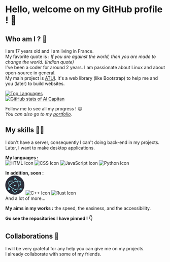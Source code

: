 # Hello, welcome on my GitHub profile ! 👋

## Who am I ? 💁
I am 17 years old and I am living in France.  
My favorite quote is : _If you are against the world, then you are made to change the world. (Indian quote)_  
I've been a coder for around 2 years. I am passionate about Linux and about open-source in general.  
My main project is [ATUI](https://github.com/alcapitan/atui). It's a web library (like Bootstrap) to help me and you (later) to build websites.  
  
[![Top Languages](https://github-readme-stats.vercel.app/api/top-langs/?username=alcapitan&layout=compact)](https://github.com/anuraghazra/github-readme-stats)  
[![GitHub stats of Al Capitan](https://github-readme-stats.vercel.app/api?username=alcapitan&count_private=true&show_icons=true)](https://github.com/anuraghazra/github-readme-stats)  
  
Follow me to see all my progress ! 😊  
_You can also go to my [portfolio](https://alcapitan.github.io/alcapitan)._  
  
## My skills 👨‍💻
I don't have a server, consequently I can't doing back-end in my projects.  
Later, I want to make desktop applications.  
  
**My languages :**  
![HTML Icon](https://img.icons8.com/color/60/html-5--v1.png)
![CSS Icon](https://img.icons8.com/color/60/css3.png)
![JavaScript Icon](https://img.icons8.com/color/60/javascript--v1.png)
![Python Icon](https://img.icons8.com/color/60/python--v1.png)  
  
**In addition, soon :**  
![ElectronJS Icon](/patch/icons/electron.png)
![C++ Icon](https://img.icons8.com/color/60/c-plus-plus-logo.png)
![Rust Icon](https://img.icons8.com/external-tal-revivo-bold-tal-revivo/60/external-rust-is-a-multi-paradigm-system-programming-language-logo-bold-tal-revivo.png)  
And a lot of more...
  
**My aims in my works :** the speed, the easiness, and the accessibility.  
  
**Go see the repositories I have pinned ! 👇**  

## Collaborations 🤝
I will be very grateful for any help you can give me on my projects.  
I already collaborate with some of my friends.  

